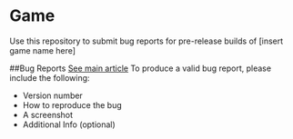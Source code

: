 Game
==============
Use this repository to submit bug reports for pre-release builds of \[insert game name here]

##Bug Reports
[See main article](Bug_Report)
To produce a valid bug report, please include the following:
- Version number
- How to reproduce the bug
- A screenshot
- Additional Info (optional)
